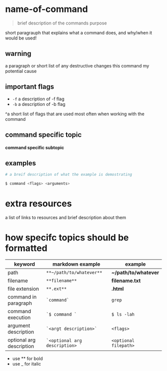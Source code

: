 # name-of-command
> brief description of the commands purpose

short paragrauph that explains what a command does, and why/when it would be used!

## warning
a paragraph or short list of any destructive changes this command my potential cause

## important flags
* `-f` a description of -f flag
* `-b` a description of -b flag  

^a short list of flags that are used most often when working with the command

## command specific topic
#### command specific subtopic

## examples
``` sh
# a breif description of what the example is demostrating

$ command <flags> <arguments>
```

# extra resources
a list of links to resources and brief description about them
  
  
  
# how specifc topics should be formatted
| keyword | markdown example | example |  
| --- | --- | --- |
| path | `**~/path/to/whatever**` | **~/path/to/whatever** |
| filename   | `**filename**` | **filename.txt** |  
| file extension | `**.ext**` | **.html** |
| command in paragraph | ``` `command` ``` | `grep` |
| command execution | ``` `$ command ` ``` | `$ ls -lah` |
| argument description | ``` `<argt description>` ``` | `<flags>` |
| optional arg description | ``` `<optional arg description> ` ```| `<optional filepath>` |

* use \*\* for bold   
* use \_ for italic 




